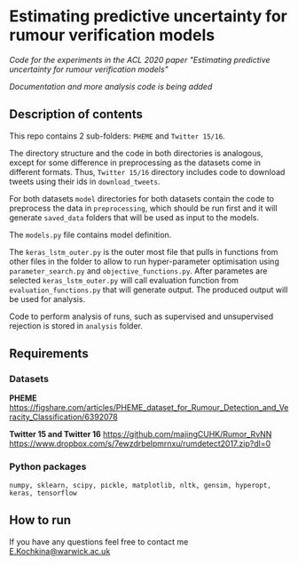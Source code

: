 # Estimating predictive uncertainty for rumour verification models
*Code for the experiments in the ACL 2020 paper "Estimating predictive uncertainty for rumour verification models"*

*Documentation and more analysis code is being added*

## Description of contents

This repo contains 2 sub-folders: `PHEME` and `Twitter 15/16`. 

The directory structure and the code in both directories is analogous, except for some difference in preprocessing as the datasets come in different formats. Thus, `Twitter 15/16` directory includes code to download tweets using their ids in `download_tweets`. 

For both datasets `model` directories for both datasets contain the code to preprocess the data in `preprocessing`, which should be run first and it will generate `saved_data` folders that will be used as input to the models. 

The `models.py` file contains model definition. 

The `keras_lstm_outer.py` is the outer most file that pulls in functions from other files in the folder to allow to run hyper-parameter optimisation using `parameter_search.py` and `objective_functions.py`. After parametes are selected `keras_lstm_outer.py` will call evaluation function from `evaluation_functions.py` that will generate output. The produced output will be used for analysis. 

Code to perform analysis of runs, such as supervised and unsupervised rejection is stored in `analysis` folder. 

## Requirements

### Datasets
**PHEME**
https://figshare.com/articles/PHEME_dataset_for_Rumour_Detection_and_Veracity_Classification/6392078

**Twitter 15 and Twitter 16**
https://github.com/majingCUHK/Rumor_RvNN
https://www.dropbox.com/s/7ewzdrbelpmrnxu/rumdetect2017.zip?dl=0


### Python packages
`numpy, sklearn, scipy, pickle, matplotlib, nltk, gensim, hyperopt, keras, tensorflow`



## How to run



If you have any questions feel free to contact me E.Kochkina@warwick.ac.uk 
